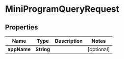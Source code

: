

# MiniProgramQueryRequest


## Properties

Name | Type | Description | Notes
------------ | ------------- | ------------- | -------------
**appName** | **String** |  |  [optional]



